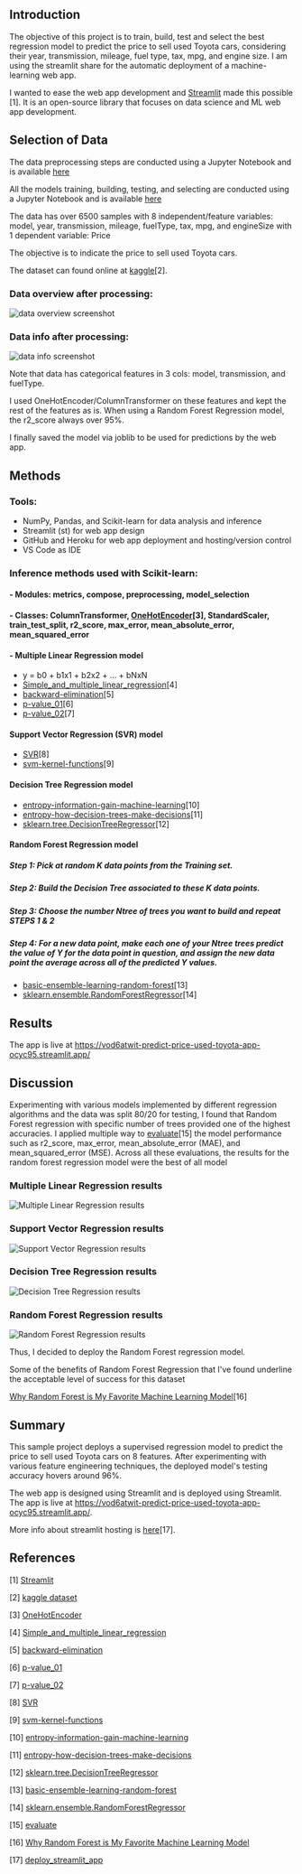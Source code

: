 ## Introduction

The objective of this project is to train, build, test and select the best regression model to predict the price to sell used Toyota cars, considering their year, transmission, mileage, fuel type, tax, mpg, and engine size. I am using the streamlit share for the automatic deployment of a machine-learning web app.

I wanted to ease the web app development and [Streamlit](https://www.streamlit.io/) made this possible [1]. It is an open-source library that focuses on data science and ML web app development.

## Selection of Data

The data preprocessing steps are conducted using a Jupyter Notebook and is available [here](https://github.com/vod6atwit/predict_price_used_Toyota/blob/master/preprocessing.ipynb)

All the models training, building, testing, and selecting are conducted using a Jupyter Notebook and is available [here](https://github.com/vod6atwit/predict_price_used_Toyota/blob/master/Models/regression%20models.ipynb)

The data has over 6500 samples with 8 independent/feature variables: model, year, transmission, mileage, fuelType, tax, mpg, and engineSize with 1 dependent variable: Price

The objective is to indicate the price to sell used Toyota cars.

The dataset can found online at [kaggle](https://www.kaggle.com/datasets/aishwaryamuthukumar/cars-dataset-audi-bmw-ford-hyundai-skoda-vw)[2].

### Data overview after processing:

![data overview screenshot](./img/data_overview_01.png)

### Data info after processing:

![data info screenshot](./img/data_overview_02.png)

Note that data has categorical features in 3 cols: model, transmission, and fuelType.

I used OneHotEncoder/ColumnTransformer on these features and kept the rest of the features as is. When using a Random Forest Regression model, the r2_score always over 95%.

I finally saved the model via joblib to be used for predictions by the web app.

## Methods

### Tools:

- NumPy, Pandas, and Scikit-learn for data analysis and inference
- Streamlit (st) for web app design
- GitHub and Heroku for web app deployment and hosting/version control
- VS Code as IDE

### Inference methods used with Scikit-learn:

#### - Modules: metrics, compose, preprocessing, model_selection

#### - Classes: ColumnTransformer, [OneHotEncoder](https://www.analyticsvidhya.com/blog/2020/03/one-hot-encoding-vs-label-encoding-using-scikit-learn/)[3], StandardScaler, train_test_split, r2_score, max_error, mean_absolute_error, mean_squared_error

#### - Multiple Linear Regression model

- y = b0 + b1x1 + b2x2 + ... + bNxN
- [Simple_and_multiple_linear_regression](https://en.wikipedia.org/wiki/Linear_regression#Simple_and_multiple_linear_regression)[4]
- [backward-elimination](https://www.simplilearn.com/what-is-backward-elimination-technique-in-machine-learning-article#:~:text=What%20is%20backward%20elimination%20in,is%20removed%20from%20the%20model.)[5]
- [p-value_01](https://www.investopedia.com/terms/p/p-value.asp)[6]
- [p-value_02](https://www.simplypsychology.org/p-value.html)[7]

#### Support Vector Regression (SVR) model

- [SVR](https://files.core.ac.uk/pdf/2612/81523322.pdf)[8]
- [svm-kernel-functions](https://data-flair.training/blogs/svm-kernel-functions/)[9]

#### Decision Tree Regression model

- [entropy-information-gain-machine-learning](https://www.section.io/engineering-education/entropy-information-gain-machine-learning/)[10]
- [entropy-how-decision-trees-make-decisions](https://towardsdatascience.com/entropy-how-decision-trees-make-decisions-2946b9c18c8)[11]
- [sklearn.tree.DecisionTreeRegressor](https://scikit-learn.org/stable/modules/generated/sklearn.tree.DecisionTreeRegressor.html)[12]

#### Random Forest Regression model

##### Step 1: Pick at random K data points from the Training set.

##### Step 2: Build the Decision Tree associated to these K data points.

##### Step 3: Choose the number Ntree of trees you want to build and repeat STEPS 1 & 2

##### Step 4: For a new data point, make each one of your Ntree trees predict the value of Y for the data point in question, and assign the new data point the average across all of the predicted Y values.

- [basic-ensemble-learning-random-forest](https://towardsdatascience.com/basic-ensemble-learning-random-forest-adaboost-gradient-boosting-step-by-step-explained-95d49d1e2725)[13]
- [sklearn.ensemble.RandomForestRegressor](https://scikit-learn.org/stable/modules/generated/sklearn.ensemble.RandomForestRegressor.html)[14]

## Results

The app is live at https://vod6atwit-predict-price-used-toyota-app-ocyc95.streamlit.app/

## Discussion

Experimenting with various models implemented by different regression algorithms and the data was split 80/20 for testing, I found that Random Forest regression with specific number of trees provided one of the highest accuracies. I applied multiple way to [evaluate](https://scikit-learn.org/stable/modules/model_evaluation.html#regression-metrics)[15] the model performance such as r2_score, max_error, mean_absolute_error (MAE), and mean_squared_error (MSE). Across all these evaluations, the results for the random forest regression model were the best of all model

### Multiple Linear Regression results

![Multiple Linear Regression results](./img/Multiple_Linear_Regression_results.png)

### Support Vector Regression results

![Support Vector Regression results](./img/Support_Vector_Regression_results.png)

### Decision Tree Regression results

![Decision Tree Regression results](./img/Decision_Tree_Regression_results.png)

### Random Forest Regression results

![Random Forest Regression results](./img/Random_forest_regression_results.png)

Thus, I decided to deploy the Random Forest regression model.

Some of the benefits of Random Forest Regression that I've found underline the acceptable level of success for this dataset

[Why Random Forest is My Favorite Machine Learning Model](https://towardsdatascience.com/why-random-forest-is-my-favorite-machine-learning-model-b97651fa3706)[16]

## Summary

This sample project deploys a supervised regression model to predict the price to sell used Toyota cars on 8 features. After experimenting with various feature engineering techniques, the deployed model's testing accuracy hovers around 96%.

The web app is designed using Streamlit and is deployed using Streamlit. The app is live at https://vod6atwit-predict-price-used-toyota-app-ocyc95.streamlit.app/.

More info about streamlit hosting is [here](https://docs.streamlit.io/en/stable/deploy_streamlit_app.html)[17].

## References

[1] [Streamlit](https://www.streamlit.io/)

[2] [kaggle dataset](https://www.kaggle.com/datasets/aishwaryamuthukumar/cars-dataset-audi-bmw-ford-hyundai-skoda-vw)

[3] [OneHotEncoder](https://www.analyticsvidhya.com/blog/2020/03/one-hot-encoding-vs-label-encoding-using-scikit-learn/)

[4] [Simple_and_multiple_linear_regression](https://en.wikipedia.org/wiki/Linear_regression#Simple_and_multiple_linear_regression)

[5] [backward-elimination](https://www.simplilearn.com/what-is-backward-elimination-technique-in-machine-learning-article#:~:text=What%20is%20backward%20elimination%20in,is%20removed%20from%20the%20model.)

[6] [p-value_01](https://www.investopedia.com/terms/p/p-value.asp)

[7] [p-value_02](https://www.simplypsychology.org/p-value.html)

[8] [SVR](https://files.core.ac.uk/pdf/2612/81523322.pdf)

[9] [svm-kernel-functions](https://data-flair.training/blogs/svm-kernel-functions/)

[10] [entropy-information-gain-machine-learning](https://www.section.io/engineering-education/entropy-information-gain-machine-learning/)

[11] [entropy-how-decision-trees-make-decisions](https://towardsdatascience.com/entropy-how-decision-trees-make-decisions-2946b9c18c8)

[12] [sklearn.tree.DecisionTreeRegressor](https://scikit-learn.org/stable/modules/generated/sklearn.tree.DecisionTreeRegressor.html)

[13] [basic-ensemble-learning-random-forest](https://towardsdatascience.com/basic-ensemble-learning-random-forest-adaboost-gradient-boosting-step-by-step-explained-95d49d1e2725)

[14] [sklearn.ensemble.RandomForestRegressor](https://scikit-learn.org/stable/modules/generated/sklearn.ensemble.RandomForestRegressor.html)

[15] [evaluate](https://scikit-learn.org/stable/modules/model_evaluation.html#regression-metrics)

[16] [Why Random Forest is My Favorite Machine Learning Model](https://towardsdatascience.com/why-random-forest-is-my-favorite-machine-learning-model-b97651fa3706)

[17] [deploy_streamlit_app](https://docs.streamlit.io/en/stable/deploy_streamlit_app.html)

<!-- [18] [GitHub Integration (Heroku GitHub Deploys)](https://devcenter.heroku.com/articles/github-integration) -->
